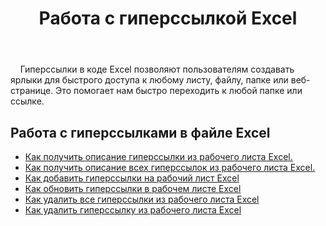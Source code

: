 ﻿---
title: Работа с гиперссылкой Excel
second_title: Documen
type: docs
linktitle: Гиперссылка
url: /ru/hyperlinks/
aliases: [/working-with-hyperlinks/,/working-with-hyperlink/]
keywords: REST API, hyperlinks, spreadsheets, exce
description: "Cells.Cloud API для работы Excel: работа с гиперссылками в файле Excel"
weight: 100
kwords: Excel, Office Облако, REST API, Электронная таблица, PDF, CSV, Json, Markdown, Гиперссылки
---
&nbsp;&nbsp;&nbsp;&nbsp;Гиперссылки в коде Excel позволяют пользователям создавать ярлыки для быстрого доступа к любому листу, файлу, папке или веб-странице. Это помогает нам быстро переходить к любой папке или ссылке.

## Работа с гиперссылками в файле Excel

- [Как получить описание гиперссылки из рабочего листа Excel.](/cells/ru/hyperlinks/get/)
- [Как получить описание всех гиперссылок из рабочего листа Excel.](/cells/ru/hyperlinks/get-all/)
- [Как добавить гиперссылки на рабочий лист Excel](/cells/ru/hyperlinks/add/)
- [Как обновить гиперссылки в рабочем листе Excel](/cells/ru/hyperlinks/update/)
- [Как удалить все гиперссылки из рабочего листа Excel](/cells/ru//hyperlinks/clear/)
- [Как удалить гиперссылку из рабочего листа Excel](/cells/ru//hyperlinks/delete/)
